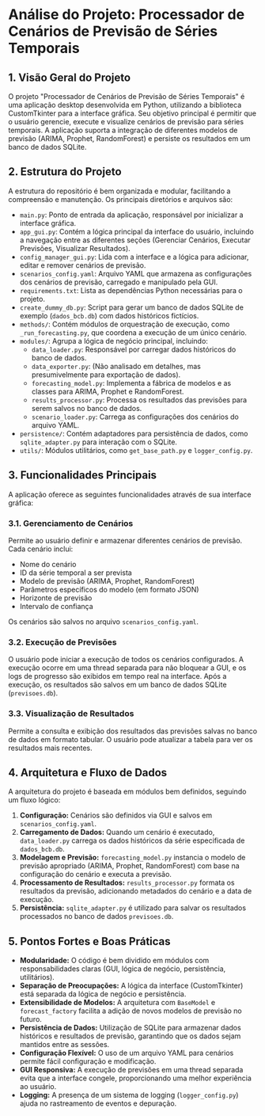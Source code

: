 # Análise do Projeto: Processador de Cenários de Previsão de Séries Temporais

## 1. Visão Geral do Projeto

O projeto "Processador de Cenários de Previsão de Séries Temporais" é uma aplicação desktop desenvolvida em Python, utilizando a biblioteca CustomTkinter para a interface gráfica. Seu objetivo principal é permitir que o usuário gerencie, execute e visualize cenários de previsão para séries temporais. A aplicação suporta a integração de diferentes modelos de previsão (ARIMA, Prophet, RandomForest) e persiste os resultados em um banco de dados SQLite.

## 2. Estrutura do Projeto

A estrutura do repositório é bem organizada e modular, facilitando a compreensão e manutenção. Os principais diretórios e arquivos são:

-   `main.py`: Ponto de entrada da aplicação, responsável por inicializar a interface gráfica.
-   `app_gui.py`: Contém a lógica principal da interface do usuário, incluindo a navegação entre as diferentes seções (Gerenciar Cenários, Executar Previsões, Visualizar Resultados).
-   `config_manager_gui.py`: Lida com a interface e a lógica para adicionar, editar e remover cenários de previsão.
-   `scenarios_config.yaml`: Arquivo YAML que armazena as configurações dos cenários de previsão, carregado e manipulado pela GUI.
-   `requirements.txt`: Lista as dependências Python necessárias para o projeto.
-   `create_dummy_db.py`: Script para gerar um banco de dados SQLite de exemplo (`dados_bcb.db`) com dados históricos fictícios.
-   `methods/`: Contém módulos de orquestração de execução, como `_run_forecasting.py`, que coordena a execução de um único cenário.
-   `modules/`: Agrupa a lógica de negócio principal, incluindo:
    -   `data_loader.py`: Responsável por carregar dados históricos do banco de dados.
    -   `data_exporter.py`: (Não analisado em detalhes, mas presumivelmente para exportação de dados).
    -   `forecasting_model.py`: Implementa a fábrica de modelos e as classes para ARIMA, Prophet e RandomForest.
    -   `results_processor.py`: Processa os resultados das previsões para serem salvos no banco de dados.
    -   `scenario_loader.py`: Carrega as configurações dos cenários do arquivo YAML.
-   `persistence/`: Contém adaptadores para persistência de dados, como `sqlite_adapter.py` para interação com o SQLite.
-   `utils/`: Módulos utilitários, como `get_base_path.py` e `logger_config.py`.

## 3. Funcionalidades Principais

A aplicação oferece as seguintes funcionalidades através de sua interface gráfica:

### 3.1. Gerenciamento de Cenários

Permite ao usuário definir e armazenar diferentes cenários de previsão. Cada cenário inclui:
-   Nome do cenário
-   ID da série temporal a ser prevista
-   Modelo de previsão (ARIMA, Prophet, RandomForest)
-   Parâmetros específicos do modelo (em formato JSON)
-   Horizonte de previsão
-   Intervalo de confiança

Os cenários são salvos no arquivo `scenarios_config.yaml`.

### 3.2. Execução de Previsões

O usuário pode iniciar a execução de todos os cenários configurados. A execução ocorre em uma thread separada para não bloquear a GUI, e os logs de progresso são exibidos em tempo real na interface. Após a execução, os resultados são salvos em um banco de dados SQLite (`previsoes.db`).

### 3.3. Visualização de Resultados

Permite a consulta e exibição dos resultados das previsões salvas no banco de dados em formato tabular. O usuário pode atualizar a tabela para ver os resultados mais recentes.

## 4. Arquitetura e Fluxo de Dados

A arquitetura do projeto é baseada em módulos bem definidos, seguindo um fluxo lógico:

1.  **Configuração:** Cenários são definidos via GUI e salvos em `scenarios_config.yaml`.
2.  **Carregamento de Dados:** Quando um cenário é executado, `data_loader.py` carrega os dados históricos da série especificada de `dados_bcb.db`.
3.  **Modelagem e Previsão:** `forecasting_model.py` instancia o modelo de previsão apropriado (ARIMA, Prophet, RandomForest) com base na configuração do cenário e executa a previsão.
4.  **Processamento de Resultados:** `results_processor.py` formata os resultados da previsão, adicionando metadados do cenário e a data de execução.
5.  **Persistência:** `sqlite_adapter.py` é utilizado para salvar os resultados processados no banco de dados `previsoes.db`.

## 5. Pontos Fortes e Boas Práticas

-   **Modularidade:** O código é bem dividido em módulos com responsabilidades claras (GUI, lógica de negócio, persistência, utilitários).
-   **Separação de Preocupações:** A lógica da interface (CustomTkinter) está separada da lógica de negócio e persistência.
-   **Extensibilidade de Modelos:** A arquitetura com `BaseModel` e `forecast_factory` facilita a adição de novos modelos de previsão no futuro.
-   **Persistência de Dados:** Utilização de SQLite para armazenar dados históricos e resultados de previsão, garantindo que os dados sejam mantidos entre as sessões.
-   **Configuração Flexível:** O uso de um arquivo YAML para cenários permite fácil configuração e modificação.
-   **GUI Responsiva:** A execução de previsões em uma thread separada evita que a interface congele, proporcionando uma melhor experiência ao usuário.
-   **Logging:** A presença de um sistema de logging (`logger_config.py`) ajuda no rastreamento de eventos e depuração.

